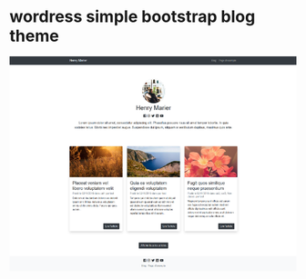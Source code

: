 # wordress simple bootstrap blog theme

![screenshot wordress simple bootstrap blog theme](screenshot.png "screenshot wordress simple bootstrap blog theme")